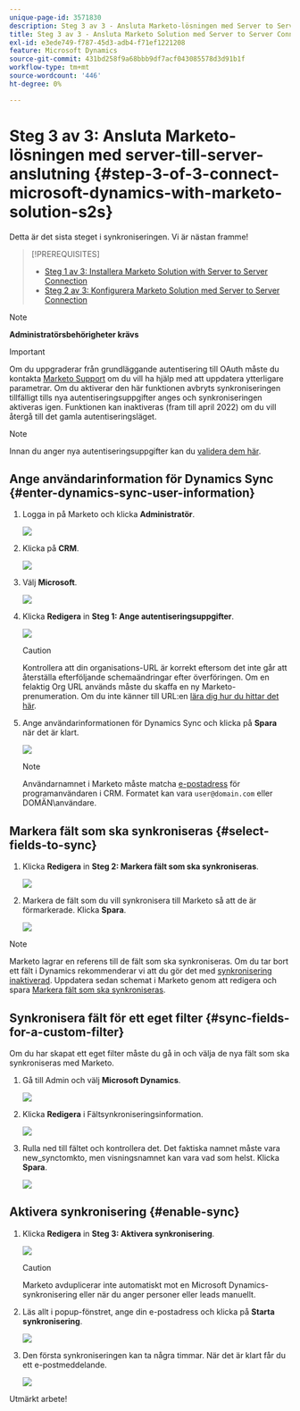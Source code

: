 ```yaml
---
unique-page-id: 3571830
description: Steg 3 av 3 - Ansluta Marketo-lösningen med Server to Server Connection - Marketo Docs - Produktdokumentation
title: Steg 3 av 3 - Ansluta Marketo Solution med Server to Server Connection
exl-id: e3ede749-f787-45d3-adb4-f71ef1221208
feature: Microsoft Dynamics
source-git-commit: 431bd258f9a68bbb9df7acf043085578d3d91b1f
workflow-type: tm+mt
source-wordcount: '446'
ht-degree: 0%

---
```


# Steg 3 av 3: Ansluta Marketo-lösningen med server-till-server-anslutning {#step-3-of-3-connect-microsoft-dynamics-with-marketo-solution-s2s}

Detta är det sista steget i synkroniseringen. Vi är nästan framme!

>[!PREREQUISITES]
>
>* [Steg 1 av 3: Installera Marketo Solution with Server to Server Connection](/help/marketo/product-docs/crm-sync/microsoft-dynamics-sync/sync-setup/microsoft-dynamics-365-with-s2s-connection/step-1-of-3-install.md)
>* [Steg 2 av 3: Konfigurera Marketo Solution med Server to Server Connection](/help/marketo/product-docs/crm-sync/microsoft-dynamics-sync/sync-setup/microsoft-dynamics-365-with-s2s-connection/step-2-of-3-set-up.md)

>[!NOTE]
>
>**Administratörsbehörigheter krävs**

>[!IMPORTANT]
>
>Om du uppgraderar från grundläggande autentisering till OAuth måste du kontakta [Marketo Support](https://nation.marketo.com/t5/support/ct-p/Support) om du vill ha hjälp med att uppdatera ytterligare parametrar. Om du aktiverar den här funktionen avbryts synkroniseringen tillfälligt tills nya autentiseringsuppgifter anges och synkroniseringen aktiveras igen. Funktionen kan inaktiveras (fram till april 2022) om du vill återgå till det gamla autentiseringsläget.

>[!NOTE]
>
>Innan du anger nya autentiseringsuppgifter kan du [validera dem här](/help/marketo/product-docs/crm-sync/microsoft-dynamics-sync/sync-setup/validate-microsoft-dynamics-sync.md).

## Ange användarinformation för Dynamics Sync {#enter-dynamics-sync-user-information}

1. Logga in på Marketo och klicka **Administratör**.

   ![](assets/login-admin.png)

1. Klicka på **CRM**.

   ![](assets/image2015-3-16-9-3a47-3a34.png)

1. Välj **Microsoft**.

   ![](assets/image2015-3-16-9-3a50-3a6.png)

1. Klicka **Redigera** in **Steg 1: Ange autentiseringsuppgifter**.

   ![](assets/image2015-3-16-9-3a48-3a43.png)

   >[!CAUTION]
   >
   >Kontrollera att din organisations-URL är korrekt eftersom det inte går att återställa efterföljande schemaändringar efter överföringen. Om en felaktig Org URL används måste du skaffa en ny Marketo-prenumeration. Om du inte känner till URL:en [lära dig hur du hittar det här](/help/marketo/product-docs/crm-sync/microsoft-dynamics-sync/sync-setup/view-the-organization-service-url.md).

1. Ange användarinformationen för Dynamics Sync och klicka på **Spara** när det är klart.

   ![](assets/step-3-of-3-connect-s2s-5.png)

   >[!NOTE]
   >
   >Användarnamnet i Marketo måste matcha [e-postadress](https://docs.microsoft.com/en-us/power-platform/admin/manage-application-users#view-or-edit-the-details-of-an-application-user) för programanvändaren i CRM. Formatet kan vara `user@domain.com` eller DOMÄN\användare.

## Markera fält som ska synkroniseras {#select-fields-to-sync}

1. Klicka **Redigera** in **Steg 2: Markera fält som ska synkroniseras**.

   ![](assets/image2015-3-16-9-3a51-3a28.png)

1. Markera de fält som du vill synkronisera till Marketo så att de är förmarkerade. Klicka **Spara**.

   ![](assets/image2016-8-25-15-3a6-3a11.png)

>[!NOTE]
>
>Marketo lagrar en referens till de fält som ska synkroniseras. Om du tar bort ett fält i Dynamics rekommenderar vi att du gör det med [synkronisering inaktiverad](/help/marketo/product-docs/crm-sync/salesforce-sync/enable-disable-the-salesforce-sync.md). Uppdatera sedan schemat i Marketo genom att redigera och spara [Markera fält som ska synkroniseras](/help/marketo/product-docs/crm-sync/microsoft-dynamics-sync/microsoft-dynamics-sync-details/microsoft-dynamics-sync-field-sync/editing-fields-to-sync-before-deleting-them-in-dynamics.md).

## Synkronisera fält för ett eget filter {#sync-fields-for-a-custom-filter}

Om du har skapat ett eget filter måste du gå in och välja de nya fält som ska synkroniseras med Marketo.

1. Gå till Admin och välj **Microsoft Dynamics**.

   ![](assets/image2015-10-9-9-3a50-3a9.png)

1. Klicka **Redigera** i Fältsynkroniseringsinformation.

   ![](assets/image2015-10-9-9-3a52-3a23.png)

1. Rulla ned till fältet och kontrollera det. Det faktiska namnet måste vara new_synctomkto, men visningsnamnet kan vara vad som helst. Klicka **Spara**.

   ![](assets/image2016-8-25-15-3a7-3a35.png)

## Aktivera synkronisering {#enable-sync}

1. Klicka **Redigera** in **Steg 3: Aktivera synkronisering**.

   ![](assets/image2015-3-16-9-3a52-3a2.png)

   >[!CAUTION]
   >
   >Marketo avduplicerar inte automatiskt mot en Microsoft Dynamics-synkronisering eller när du anger personer eller leads manuellt.

1. Läs allt i popup-fönstret, ange din e-postadress och klicka på **Starta synkronisering**.

   ![](assets/image2015-3-16-9-3a55-3a10.png)

1. Den första synkroniseringen kan ta några timmar. När det är klart får du ett e-postmeddelande.

   ![](assets/image2015-3-16-9-3a59-3a51.png)

Utmärkt arbete!
